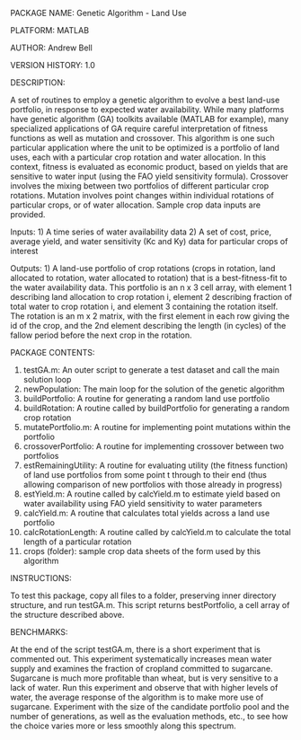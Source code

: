 PACKAGE NAME: Genetic Algorithm - Land Use

PLATFORM: MATLAB

AUTHOR: Andrew Bell

VERSION HISTORY: 1.0

DESCRIPTION:  

A set of routines to employ a genetic algorithm to evolve a best land-use portfolio, in response to expected water availability.  While many platforms have genetic algorithm (GA) toolkits available (MATLAB for example), many specialized applications of GA require careful interpretation of fitness functions as well as mutation and crossover.  This algorithm is one such particular application where the unit to be optimized is a portfolio of land uses, each with a particular crop rotation and water allocation.  In this context, fitness is evaluated as economic product, based on yields that are sensitive to water input (using the FAO yield sensitivity formula).  Crossover involves the mixing between two portfolios of different particular crop rotations.  Mutation involves point changes within individual rotations of particular crops, or of water allocation.  Sample crop data inputs are provided.

Inputs: 1) A time series of water availability data
	2) A set of cost, price, average yield, and water sensitivity (Kc and Ky) data for particular crops of interest

Outputs: 1) A land-use portfolio of crop rotations (crops in rotation, land allocated to rotation, water allocated to rotation) that is a best-fitness-fit to the water availability data.  This portfolio is an n x 3 cell array, with element 1 describing land allocation to crop rotation i, element 2 describing fraction of total water to crop rotation i, and element 3 containing the rotation itself.  The rotation is an m x 2 matrix, with the first element in each row giving the id of the crop, and the 2nd element describing the length (in cycles) of the fallow period before the next crop in the rotation.

PACKAGE CONTENTS:

1) testGA.m: An outer script to generate a test dataset and call the main solution loop
2) newPopulation: The main loop for the solution of the genetic algorithm
3) buildPortfolio: A routine for generating a random land use portfolio
4) buildRotation: A routine called by buildPortfolio for generating a random crop rotation
5) mutatePortfolio.m: A routine for implementing point mutations within the portfolio
6) crossoverPortfolio: A routine for implementing crossover between two portfolios
7) estRemainingUtility: A routine for evaluating utility (the fitness function) of land use portfolios from some point t through to their end (thus allowing comparison of new portfolios with those already in progress)
8) estYield.m: A routine called by calcYield.m to estimate yield based on water availability using FAO yield sensitivity to water parameters
9) calcYield.m: A routine that calculates total yields across a land use portfolio
10) calcRotationLength: A routine called by calcYield.m to calculate the total length of a particular rotation
11) crops (folder): sample crop data sheets of the form used by this algorithm

INSTRUCTIONS:

To test this package, copy all files to a folder, preserving inner directory structure, and run testGA.m.  This script returns bestPortfolio, a cell array of the structure described above. 

BENCHMARKS:

At the end of the script testGA.m, there is a short experiment that is commented out.  This experiment systematically increases mean water supply and examines the fraction of cropland committed to sugarcane.  Sugarcane is much more profitable than wheat, but is very sensitive to a lack of water.  Run this experiment and observe that with higher levels of water, the average response of the algorithm is to make more use of sugarcane.  Experiment with the size of the candidate portfolio pool and the number of generations, as well as the evaluation methods, etc., to see how the choice varies more or less smoothly along this spectrum.